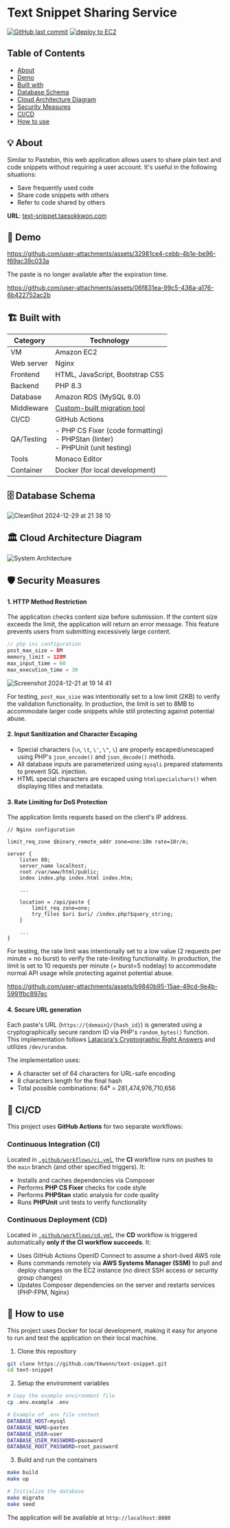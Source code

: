 # Text Snippet Sharing Service

[![GitHub last commit](https://img.shields.io/github/last-commit/tkwonn/text-snippet?color=chocolate)](https://github.com/tkwonn/text-snippet/commits/)
[![deploy to EC2](https://github.com/tkwonn/text-snippet/actions/workflows/deploy.yml/badge.svg)](https://github.com/tkwonn/text-snippet/actions/workflows/deploy.yml)

## Table of Contents
- [About](#-about)
- [Demo](#-demo)
- [Built with](#️-built-with)
- [Database Schema](#️-database-schema)
- [Cloud Architecture Diagram](#️-cloud-architecture-diagram)
- [Security Measures](#️-security-measures)
- [CI/CD](#-cicd)
- [How to use](#-how-to-use)

## 💡 About

Similar to Pastebin, this web application allows users to share plain text and code snippets without requiring a user account.
It's useful in the following situations:
- Save frequently used code
- Share code snippets with others
- Refer to code shared by others

**URL**: [text-snippet.taesokkwon.com](https://text-snippet.taesokkwon.com)

## 🎨 Demo

https://github.com/user-attachments/assets/32981ce4-cebb-4b1e-be96-f69ac39c033a

The paste is no longer available after the expiration time.

https://github.com/user-attachments/assets/06f831ea-99c5-436a-a176-6b422752ac2b

## 🏗️ Built with

| **Category** | **Technology**                                                                                                        |
|--------------|-----------------------------------------------------------------------------------------------------------------------|
| VM           | Amazon EC2                                                                                                            |
| Web server   | Nginx                                                                                                                 |
| Frontend     | HTML, JavaScript, Bootstrap CSS                                                                                       |
| Backend      | PHP 8.3                                                                                                               |
| Database     | Amazon RDS (MySQL 8.0)                                                                                                |
| Middleware   | [Custom-built migration tool](https://github.com/tkwonn/text-snippet/blob/main/docs/migration-tool.md)                |
| CI/CD        | GitHub Actions                                                                                                        |
| QA/Testing        | - PHP CS Fixer (code formatting) <br> - PHPStan (linter) <br> - PHPUnit (unit testing) |
| Tools        | Monaco Editor                                                                                                         |
| Container    | Docker (for local development)                                                                                        |

## 🗄️ Database Schema

![CleanShot 2024-12-29 at 21 38 10](https://github.com/user-attachments/assets/a979ceca-a2b7-453b-96fb-c61711bb3cbd)

## 🏛️ Cloud Architecture Diagram

![System Architecture](docs/architecture.svg)

## 🛡️ Security Measures

#### 1. HTTP Method Restriction

The application checks content size before submission. If the content size exceeds the limit, the application will return an error message. This feature prevents users from submitting excessively large content.

```php
// php ini configuration
post_max_size = 8M
memory_limit = 128M
max_input_time = 60
max_execution_time = 30
```

![Screenshot 2024-12-21 at 19 14 41](https://github.com/user-attachments/assets/f80156be-14eb-44ba-9f3f-e1bf7a4f3a7a)

For testing, `post_max_size` was intentionally set to a low limit (2KB) to verify the validation functionality. In production, the limit is set to 8MB to accommodate larger code snippets while still protecting against potential abuse.

#### 2. Input Sanitization and Character Escaping

- Special characters (`\n`, `\t`, `\'`, `\"`, `\`) are properly escaped/unescaped using PHP's `json_encode()` and `json_decode()` methods.
- All database inputs are parameterized using `mysqli` prepared statements to prevent SQL injection.
- HTML special characters are escaped using `htmlspecialchars()` when displaying titles and metadata.

#### 3. Rate Limiting for DoS Protection

The application limits requests based on the client's IP address. 

```
// Nginx configuration

limit_req_zone $binary_remote_addr zone=one:10m rate=10r/m;

server {
    listen 80;
    server_name localhost;
    root /var/www/html/public;
    index index.php index.html index.htm;

    ...
    
    location = /api/paste {
        limit_req zone=one;
        try_files $uri $uri/ /index.php?$query_string;
    }

    ...
}
```

For testing, the rate limit was intentionally set to a low value (2 requests per minute + no burst) to verify the rate-limiting functionality. In production, the limit is set to 10 requests per minute (+ burst=5 nodelay) to accommodate normal API usage while protecting against potential abuse.

https://github.com/user-attachments/assets/b9840b95-15ae-49cd-9e4b-5991fbc897ec

#### 4. Secure URL generation

Each paste's URL (`https://{domain}/{hash_id}`) is generated using a cryptographically secure random ID via PHP's `random_bytes()` function.  
This implementation follows [Latacora's Cryptographic Right Answers](https://www.latacora.com/blog/2018/04/03/cryptographic-right-answers/) and utilizes `/dev/urandom`.

The implementation uses:
- A character set of 64 characters for URL-safe encoding
- 8 characters length for the final hash
- Total possible combinations: 64⁸ = 281,474,976,710,656

## 🚀 CI/CD

This project uses **GitHub Actions** for two separate workflows:

### Continuous Integration (CI)

Located in [`.github/workflows/ci.yml`](.github/workflows/ci.yml), the **CI** workflow runs on pushes to the `main` branch (and other specified triggers). It:

- Installs and caches dependencies via Composer
- Performs **PHP CS Fixer** checks for code style
- Performs **PHPStan** static analysis for code quality
- Runs **PHPUnit** unit tests to verify functionality

### Continuous Deployment (CD)

Located in [`.github/workflows/cd.yml`](.github/workflows/cd.yml), the **CD** workflow is triggered automatically **only if the CI workflow succeeds**. It:

- Uses GitHub Actions OpenID Connect to assume a short-lived AWS role
- Runs commands remotely via **AWS Systems Manager (SSM)** to pull and deploy changes on the EC2 instance (no direct SSH access or security group changes)
- Updates Composer dependencies on the server and restarts services (PHP-FPM, Nginx)

## 📄 How to use

This project uses Docker for local development, making it easy for anyone to run and test the application on their local machine.

1. Clone this repository
```bash
git clone https://github.com/tkwonn/text-snippet.git
cd text-snippet
```

2. Setup the environment variables
```bash
# Copy the example environment file
cp .env.example .env

# Example of .env file content
DATABASE_HOST=mysql
DATABASE_NAME=pastes
DATABASE_USER=user
DATABASE_USER_PASSWORD=password
DATABASE_ROOT_PASSWORD=root_password
```

3. Build and run the containers
```bash
make build
make up

# Initialize the database
make migrate
make seed
```

The application will be available at `http://localhost:8080`


